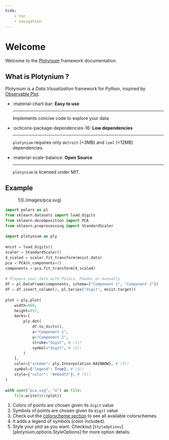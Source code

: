 ```yaml
---
hide:
    - toc
    - navigation
---
```


# Welcome

Welcome to the [Plotynium](https://github.com/bourbonut/plotynium) framework documentation.

## What is Plotynium ?

Plotynium is a *Data Visualization* framework for Python, inspired by [Observable Plot](https://observablehq.com/plot/).

<div class="grid cards" markdown>

- :material-chart-bar: __Easy to use__

    ---

    Implements concise code to explore your data

- :octicons-package-dependencies-16: __Low dependencies__

    ---

    `plotynium` requires only `detroit` (<3MB) and `lxml` (<12MB) dependencies.

- :material-scale-balance: __Open Source__

    ---

    `plotynium` is licensed under MIT.

</div>

## Example

<figure markdown="span">
    ![](./images/pca.svg)
</figure>

```py
import polars as pl
from sklearn.datasets import load_digits
from sklearn.decomposition import PCA
from sklearn.preprocessing import StandardScaler

import plotynium as ply

mnist = load_digits()
scaler = StandardScaler()
X_scaled = scaler.fit_transform(mnist.data)
pca = PCA(n_components=2)
components = pca.fit_transform(X_scaled)

# Prepare your data with Polars, Pandas or manually
df = pl.DataFrame(components, schema=["Component 1", "Component 2"])
df = df.insert_column(2, pl.Series("digit", mnist.target))

plot = ply.plot(
    width=960,
    height=657,
    marks=[
        ply.dot(
            df.to_dicts(),
            x="Component 1",
            y="Component 2",
            stroke="digit", # (1)!
            symbol="digit", # (2)!
        )
    ],
    color={"scheme": ply.Interpolation.RAINBOW}, # (3)!
    symbol={"legend": True}, # (4)!
    style={"color": "#e6edf3"}, # (5)!
)

with open("pca.svg", "w") as file:
    file.write(str(plot))
```

1. Colors of points are chosen given its `digit` value
2. Symbols of points are chosen given its `digit` value
3. Check out the [colorscheme section](./colorschemes/interpolations.md) to see all available colorschemes.
4. It adds a legend of symbols (color included).
5. Style your plot as you want. Checkout [`StyleOptions`][plotynium.options.StyleOptions] for more option details.
